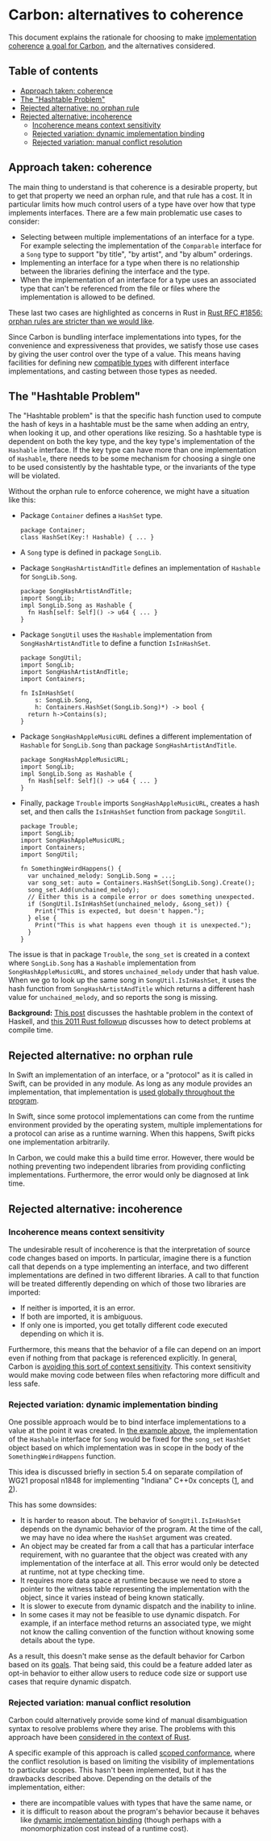 # Carbon: alternatives to coherence

<!--
Part of the Carbon Language project, under the Apache License v2.0 with LLVM
Exceptions. See /LICENSE for license information.
SPDX-License-Identifier: Apache-2.0 WITH LLVM-exception
-->

This document explains the rationale for choosing to make
[implementation coherence](terminology.md#coherence)
[a goal for Carbon](goals.md#coherence), and the alternatives considered.

<!-- toc -->

## Table of contents

-   [Approach taken: coherence](#approach-taken-coherence)
-   [The "Hashtable Problem"](#the-hashtable-problem)
-   [Rejected alternative: no orphan rule](#rejected-alternative-no-orphan-rule)
-   [Rejected alternative: incoherence](#rejected-alternative-incoherence)
    -   [Incoherence means context sensitivity](#incoherence-means-context-sensitivity)
    -   [Rejected variation: dynamic implementation binding](#rejected-variation-dynamic-implementation-binding)
    -   [Rejected variation: manual conflict resolution](#rejected-variation-manual-conflict-resolution)

<!-- tocstop -->

## Approach taken: coherence

The main thing to understand is that coherence is a desirable property, but to
get that property we need an orphan rule, and that rule has a cost. It in
particular limits how much control users of a type have over how that type
implements interfaces. There are a few main problematic use cases to consider:

-   Selecting between multiple implementations of an interface for a type. For
    example selecting the implementation of the `Comparable` interface for a
    `Song` type to support "by title", "by artist", and "by album" orderings.
-   Implementing an interface for a type when there is no relationship between
    the libraries defining the interface and the type.
-   When the implementation of an interface for a type uses an associated type
    that can't be referenced from the file or files where the implementation is
    allowed to be defined.

These last two cases are highlighted as concerns in Rust in
[Rust RFC #1856: orphan rules are stricter than we would like](https://github.com/rust-lang/rfcs/issues/1856).

Since Carbon is bundling interface implementations into types, for the
convenience and expressiveness that provides, we satisfy those use cases by
giving the user control over the type of a value. This means having facilities
for defining new [compatible types](terminology.md#compatible-types) with
different interface implementations, and casting between those types as needed.

## The "Hashtable Problem"

The "Hashtable problem" is that the specific hash function used to compute the
hash of keys in a hashtable must be the same when adding an entry, when looking
it up, and other operations like resizing. So a hashtable type is dependent on
both the key type, and the key type's implementation of the `Hashable`
interface. If the key type can have more than one implementation of `Hashable`,
there needs to be some mechanism for choosing a single one to be used
consistently by the hashtable type, or the invariants of the type will be
violated.

Without the orphan rule to enforce coherence, we might have a situation like
this:

-   Package `Container` defines a `HashSet` type.

    ```
    package Container;
    class HashSet(Key:! Hashable) { ... }
    ```

-   A `Song` type is defined in package `SongLib`.
-   Package `SongHashArtistAndTitle` defines an implementation of `Hashable` for
    `SongLib.Song`.

    ```
    package SongHashArtistAndTitle;
    import SongLib;
    impl SongLib.Song as Hashable {
      fn Hash[self: Self]() -> u64 { ... }
    }
    ```

-   Package `SongUtil` uses the `Hashable` implementation from
    `SongHashArtistAndTitle` to define a function `IsInHashSet`.

    ```
    package SongUtil;
    import SongLib;
    import SongHashArtistAndTitle;
    import Containers;

    fn IsInHashSet(
        s: SongLib.Song,
        h: Containers.HashSet(SongLib.Song)*) -> bool {
      return h->Contains(s);
    }
    ```

-   Package `SongHashAppleMusicURL` defines a different implementation of
    `Hashable` for `SongLib.Song` than package `SongHashArtistAndTitle`.

    ```
    package SongHashAppleMusicURL;
    import SongLib;
    impl SongLib.Song as Hashable {
      fn Hash[self: Self]() -> u64 { ... }
    }
    ```

-   Finally, package `Trouble` imports `SongHashAppleMusicURL`, creates a hash
    set, and then calls the `IsInHashSet` function from package `SongUtil`.

    ```
    package Trouble;
    import SongLib;
    import SongHashAppleMusicURL;
    import Containers;
    import SongUtil;

    fn SomethingWeirdHappens() {
      var unchained_melody: SongLib.Song = ...;
      var song_set: auto = Containers.HashSet(SongLib.Song).Create();
      song_set.Add(unchained_melody);
      // Either this is a compile error or does something unexpected.
      if (SongUtil.IsInHashSet(unchained_melody, &song_set)) {
        Print("This is expected, but doesn't happen.");
      } else {
        Print("This is what happens even though it is unexpected.");
      }
    }
    ```

The issue is that in package `Trouble`, the `song_set` is created in a context
where `SongLib.Song` has a `Hashable` implementation from
`SongHashAppleMusicURL`, and stores `unchained_melody` under that hash value.
When we go to look up the same song in `SongUtil.IsInHashSet`, it uses the hash
function from `SongHashArtistAndTitle` which returns a different hash value for
`unchained_melody`, and so reports the song is missing.

**Background:** [This post](https://gist.github.com/nikomatsakis/1421744)
discusses the hashtable problem in the context of Haskell, and
[this 2011 Rust followup](https://mail.mozilla.org/pipermail/rust-dev/2011-December/001036.html)
discusses how to detect problems at compile time.

## Rejected alternative: no orphan rule

In Swift an implementation of an interface, or a "protocol" as it is called in
Swift, can be provided in any module. As long as any module provides an
implementation, that implementation is
[used globally throughout the program](https://stackoverflow.com/questions/48762971/swift-protocol-conformance-by-extension-between-frameworks).

In Swift, since some protocol implementations can come from the runtime
environment provided by the operating system, multiple implementations for a
protocol can arise as a runtime warning. When this happens, Swift picks one
implementation arbitrarily.

In Carbon, we could make this a build time error. However, there would be
nothing preventing two independent libraries from providing conflicting
implementations. Furthermore, the error would only be diagnosed at link time.

## Rejected alternative: incoherence

### Incoherence means context sensitivity

The undesirable result of incoherence is that the interpretation of source code
changes based on imports. In particular, imagine there is a function call that
depends on a type implementing an interface, and two different implementations
are defined in two different libraries. A call to that function will be treated
differently depending on which of those two libraries are imported:

-   If neither is imported, it is an error.
-   If both are imported, it is ambiguous.
-   If only one is imported, you get totally different code executed depending
    on which it is.

Furthermore, this means that the behavior of a file can depend on an import even
if nothing from that package is referenced explicitly. In general, Carbon is
[avoiding this sort of context sensitivity](/docs/project/principles/low_context_sensitivity.md).
This context sensitivity would make moving code between files when refactoring
more difficult and less safe.

### Rejected variation: dynamic implementation binding

One possible approach would be to bind interface implementations to a value at
the point it was created. In [the example above](#the-hashtable-problem), the
implementation of the `Hashable` interface for `Song` would be fixed for the
`song_set` `HashSet` object based on which implementation was in scope in the
body of the `SomethingWeirdHappens` function.

This idea is discussed briefly in section 5.4 on separate compilation of WG21
proposal n1848 for implementing "Indiana" C++0x concepts
([1](https://citeseerx.ist.psu.edu/viewdoc/download?doi=10.1.1.86.9526&rep=rep1&type=pdf),
and [2](https://wg21.link/n1848)).

This has some downsides:

-   It is harder to reason about. The behavior of `SongUtil.IsInHashSet` depends
    on the dynamic behavior of the program. At the time of the call, we may have
    no idea where the `HashSet` argument was created.
-   An object may be created far from a call that has a particular interface
    requirement, with no guarantee that the object was created with any
    implementation of the interface at all. This error would only be detected at
    runtime, not at type checking time.
-   It requires more data space at runtime because we need to store a pointer to
    the witness table representing the implementation with the object, since it
    varies instead of being known statically.
-   It is slower to execute from dynamic dispatch and the inability to inline.
-   In some cases it may not be feasible to use dynamic dispatch. For example,
    if an interface method returns an associated type, we might not know the
    calling convention of the function without knowing some details about the
    type.

As a result, this doesn't make sense as the default behavior for Carbon based on
its [goals](/docs/project/goals.md). That being said, this could be a feature
added later as opt-in behavior to either allow users to reduce code size or
support use cases that require dynamic dispatch.

### Rejected variation: manual conflict resolution

Carbon could alternatively provide some kind of manual disambiguation syntax to
resolve problems where they arise. The problems with this approach have been
[considered in the context of Rust](https://github.com/Ixrec/rust-orphan-rules#whats-wrong-with-incoherence).

A specific example of this approach is called
[scoped conformance](https://forums.swift.org/t/scoped-conformances/37159),
where the conflict resolution is based on limiting the visibility of
implementations to particular scopes. This hasn't been implemented, but it has
the drawbacks described above. Depending on the details of the implementation,
either:

-   there are incompatible values with types that have the same name, or
-   it is difficult to reason about the program's behavior because it behaves
    like
    [dynamic implementation binding](#rejected-variation-dynamic-implementation-binding)
    (though perhaps with a monomorphization cost instead of a runtime cost).
